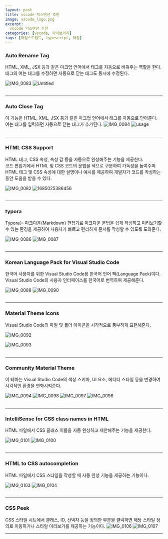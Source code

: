 ```yaml
---
layout: post
title: vscode 익스텐션 추천
image: vscode_logo.png
excerpt: 
  vscode 익스텐션 추천
categories: [vscode, 라이브러리]
tags: [타입스트립트, typescript, 타입]
---
```


### **Auto Rename Tag**

HTML, XML, JSX 등과 같은 마크업 언어에서 태그를 자동으로 바꿔주는 역할을 한다.  
태그의 여는 태그를 수정하면 자동으로 닫는 태그도 동시에 수정된다.

![IMG_0083](https://github.com/DaYoung-woo/DaYoung-woo.github.io/assets/131967254/e0867f54-ad93-4c01-be72-b313dbd43eb5)
![Untitled](https://github.com/DaYoung-woo/DaYoung-woo.github.io/assets/131967254/7d31aa97-9465-403e-84dc-b5bc07c4ba48)  
<br />

---

### **Auto Close Tag**

이 기능은 HTML, XML, JSX 등과 같은 마크업 언어에서 태그를 자동으로 닫아준다.  
여는 태그를 입력하면 자동으로 닫는 태그가 추가된다.
![IMG_0084](https://github.com/DaYoung-woo/DaYoung-woo.github.io/assets/131967254/f89eccee-8d33-4ed1-8015-f0c27b3fe27f)
![usage](https://github.com/DaYoung-woo/DaYoung-woo.github.io/assets/131967254/1a259331-5cf6-46a2-9af3-0db0fe1a698c)  
<br />

---

### **HTML CSS Support**

HTML 태그, CSS 속성, 속성 값 등을 자동으로 완성해주는 기능을 제공한다.  
코드 편집기에서 HTML 및 CSS 코드의 문법을 색으로 구분하여 가독성을 높여주며 HTML 태그 및 CSS 속성에 대한 설명이나 예시를 제공하여 개발자가 코드를 작성하는 동안 도움을 받을 수 있다.

![IMG_0082](https://github.com/DaYoung-woo/DaYoung-woo.github.io/assets/131967254/ea511ff4-f36e-4fda-956c-b59dda272207)
![1685025386456](https://github.com/DaYoung-woo/DaYoung-woo.github.io/assets/131967254/49077d36-538a-43ad-8234-dc118472b6dd)  
<br />

---

### **typora**

Typora는 마크다운(Markdown) 편집기로 마크다운 문법을 쉽게 작성하고 미리보기할 수 있는 환경을 제공하여 사용자가 빠르고 편리하게 문서를 작성할 수 있도록 도와준다.

![IMG_0086](https://github.com/DaYoung-woo/DaYoung-woo.github.io/assets/131967254/1a134568-031f-4940-90c1-1994ceb92e40)
![IMG_0087](https://github.com/DaYoung-woo/DaYoung-woo.github.io/assets/131967254/397bc604-b31a-449b-9b68-94cf8f74e857)  
<br />

---

### **Korean Language Pack for Visual Studio Code**

한국어 사용자를 위한 Visual Studio Code용 한국어 언어 팩(Language Pack)이다.  
Visual Studio Code의 사용자 인터페이스를 한국어로 번역하여 제공해준다.

![IMG_0088](https://github.com/DaYoung-woo/DaYoung-woo.github.io/assets/131967254/554231b1-0ac8-48a6-b178-e5b5ca3ac574)
![IMG_0090](https://github.com/DaYoung-woo/DaYoung-woo.github.io/assets/131967254/2801f911-553e-4d34-a27f-60e5cd86df3e)  
<br />

---

### **Material Theme Icons**

Visual Studio Code의 파일 및 폴더 아이콘을 시각적으로 풍부하게 표현해준다. 

![IMG_0092](https://github.com/DaYoung-woo/DaYoung-woo.github.io/assets/131967254/3d52f893-03e5-4f1a-bba7-3066179d110c)

![IMG_0093](https://github.com/DaYoung-woo/DaYoung-woo.github.io/assets/131967254/c55b654c-42e2-4c12-b99b-f356fae83c8d)  
<br />

---

### **Community Material Theme**

이 테마는 Visual Studio Code의 색상 스키마, UI 요소, 에디터 스타일 등을 변경하여 시각적인 환경을 변화시켜준다.

![IMG_0094](https://github.com/DaYoung-woo/DaYoung-woo.github.io/assets/131967254/7ae44860-efb4-4035-a080-196c634669de)
![IMG_0098](https://github.com/DaYoung-woo/DaYoung-woo.github.io/assets/131967254/e70fc153-6439-476b-97e4-0cf85567610f)
![IMG_0097](https://github.com/DaYoung-woo/DaYoung-woo.github.io/assets/131967254/58430afb-6e84-44f9-9018-b7055bab2ead)
![IMG_0096](https://github.com/DaYoung-woo/DaYoung-woo.github.io/assets/131967254/1fc72671-eb4a-4e21-b98a-0e9495bd30f9)  
<br />

---

### **IntelliSense for CSS class names in HTML**

HTML 파일에서 CSS 클래스 이름을 자동 완성하고 제안해주는 기능을 제공한다.

![IMG_0101](https://github.com/DaYoung-woo/DaYoung-woo.github.io/assets/131967254/9bdda313-c059-4aec-a0dc-0f9232e4ad77)
![IMG_0100](https://github.com/DaYoung-woo/DaYoung-woo.github.io/assets/131967254/e98e6956-3295-4661-bd47-ba82780c8f67)  
<br />

---

### **HTML to CSS autocompletion**

HTML 파일에서 CSS 스타일을 작성할 때 자동 완성 기능을 제공하는 기능이다.

![IMG_0103](https://github.com/DaYoung-woo/DaYoung-woo.github.io/assets/131967254/d8b6ffea-b79d-4377-b6e3-483fbe9ac1b6)
![IMG_0104](https://github.com/DaYoung-woo/DaYoung-woo.github.io/assets/131967254/78c89c05-aac1-41a6-aa4c-5b7d511617a9)  
<br />

---

### **CSS Peek**

CSS 스타일 시트에서 클래스, ID, 선택자 등을 정의한 부분을 클릭하면 해당 스타일 정의로 이동하거나 스타일 미리보기를 제공하는 기능이다.
![IMG_0106](https://github.com/DaYoung-woo/DaYoung-woo.github.io/assets/131967254/9414e07c-5bf7-45bd-bcf7-a77fcc966c6f)
![IMG_0107](https://github.com/DaYoung-woo/DaYoung-woo.github.io/assets/131967254/df748ebb-5c12-4962-a282-af3d44f766f5)
<br />

---